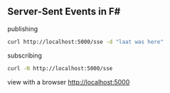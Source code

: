 ## Server-Sent Events in F#

publishing

```sh
curl http://localhost:5000/sse -d "laat was here"
```

subscribing

```sh
curl -N http://localhost:5000/sse
```

view with a browser [http://localhost:5000](http://localhost:5000)
